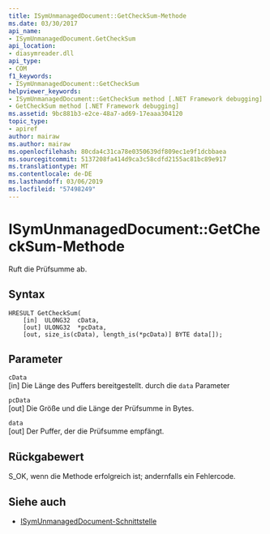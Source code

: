 ```yaml
---
title: ISymUnmanagedDocument::GetCheckSum-Methode
ms.date: 03/30/2017
api_name:
- ISymUnmanagedDocument.GetCheckSum
api_location:
- diasymreader.dll
api_type:
- COM
f1_keywords:
- ISymUnmanagedDocument::GetCheckSum
helpviewer_keywords:
- ISymUnmanagedDocument::GetCheckSum method [.NET Framework debugging]
- GetCheckSum method [.NET Framework debugging]
ms.assetid: 9bc881b3-e2ce-48a7-ad69-17eaaa304120
topic_type:
- apiref
author: mairaw
ms.author: mairaw
ms.openlocfilehash: 80cda4c31ca78e0350639df809ec1e9f1dcbbaea
ms.sourcegitcommit: 5137208fa414d9ca3c58cdfd2155ac81bc89e917
ms.translationtype: MT
ms.contentlocale: de-DE
ms.lasthandoff: 03/06/2019
ms.locfileid: "57498249"
---
```

# <a name="isymunmanageddocumentgetchecksum-method"></a>ISymUnmanagedDocument::GetCheckSum-Methode
Ruft die Prüfsumme ab.  
  
## <a name="syntax"></a>Syntax  
  
```  
HRESULT GetCheckSum(  
    [in]  ULONG32  cData,  
    [out] ULONG32  *pcData,  
    [out, size_is(cData), length_is(*pcData)] BYTE data[]);  
```  
  
## <a name="parameters"></a>Parameter  
 `cData`  
 [in] Die Länge des Puffers bereitgestellt. durch die `data` Parameter  
  
 `pcData`  
 [out] Die Größe und die Länge der Prüfsumme in Bytes.  
  
 `data`  
 [out] Der Puffer, der die Prüfsumme empfängt.  
  
## <a name="return-value"></a>Rückgabewert  
 S_OK, wenn die Methode erfolgreich ist; andernfalls ein Fehlercode.  
  
## <a name="see-also"></a>Siehe auch
- [ISymUnmanagedDocument-Schnittstelle](../../../../docs/framework/unmanaged-api/diagnostics/isymunmanageddocument-interface.md)
